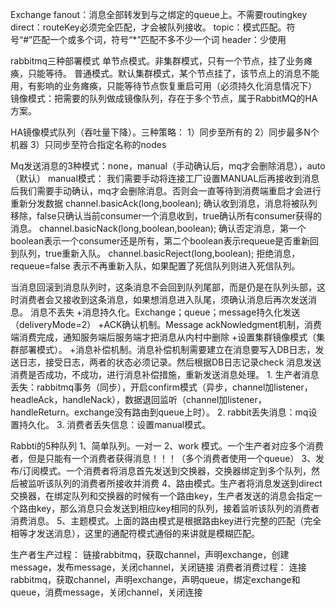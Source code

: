 Exchange 
    fanout：消息全部转发到与之绑定的queue上。不需要routingkey
    direct：routeKey必须完全匹配，才会被队列接收。
    topic：模式匹配。符号“#”匹配一个或多个词，符号“*”匹配不多不少一个词
    header：少使用

rabbitmq三种部署模式
    单节点模式。非集群模式，只有一个节点，挂了业务瘫痪，只能等待。
    普通模式。默认集群模式，某个节点挂了，该节点上的消息不能用，有影响的业务瘫痪，只能等待节点恢复重启可用（必须持久化消息情况下）
    镜像模式：把需要的队列做成镜像队列，存在于多个节点，属于RabbitMQ的HA方案。

HA镜像模式队列（吞吐量下降）。三种策略：
    1）同步至所有的
    2）同步最多N个机器
    3）只同步至符合指定名称的nodes

Mq发送消息的3种模式：none，manual（手动确认后，mq才会删除消息），auto（默认）
    manual模式：
        我们需要手动将连接工厂设置MANUAL后再接收到消息后我们需要手动确认，mq才会删除消息。否则会一直等待到消费端重启才会进行重新分发数据
        channel.basicAck(long,boolean); 确认收到消息，消息将被队列移除，false只确认当前consumer一个消息收到，true确认所有consumer获得的消息。
        channel.basicNack(long,boolean,boolean); 确认否定消息，第一个boolean表示一个consumer还是所有，第二个boolean表示requeue是否重新回到队列，true重新入队。
        channel.basicReject(long,boolean); 拒绝消息，requeue=false 表示不再重新入队，如果配置了死信队列则进入死信队列。

当消息回滚到消息队列时，这条消息不会回到队列尾部，而是仍是在队列头部，这时消费者会又接收到这条消息，如果想消息进入队尾，须确认消息后再次发送消息。
消息不丢失
    +消息持久化。Exchange；queue；message持久化发送（deliveryMode=2）
    +ACK确认机制。Message ackNowledgment机制，消费端消费完成，通知服务端后服务端才把消息从内村中删除
    +设置集群镜像模式（集群部署模式）。
    +消息补偿机制。消息补偿机制需要建立在消息要写入DB日志，发送日志，接受日志，两者的状态必须记录。然后根据DB日志记录check 消息发送消费是否成功，不成功，进行消息补偿措施，重新发送消息处理。
        1. 生产者消息丢失：rabbitmq事务（同步），开启confirm模式（异步，channel加listener，headleAck，handleNack），数据退回监听（channel加listener，handleReturn。exchange没有路由到queue上时）。
        2. rabbit丢失消息：mq设置持久化。
        3. 消费者丢失信息：设置manual模式。

Rabbti的5种队列
    1、简单队列。一对一
    2、work 模式。一个生产者对应多个消费者，但是只能有一个消费者获得消息！！！（多个消费者使用一个queue）
    3、发布/订阅模式。一个消费者将消息首先发送到交换器，交换器绑定到多个队列，然后被监听该队列的消费者所接收并消费
    4、路由模式。生产者将消息发送到direct交换器，在绑定队列和交换器的时候有一个路由key，生产者发送的消息会指定一个路由key，那么消息只会发送到相应key相同的队列，接着监听该队列的消费者消费消息。
    5、主题模式。上面的路由模式是根据路由key进行完整的匹配（完全相等才发送消息），这里的通配符模式通俗的来讲就是模糊匹配。

生产者生产过程：
    链接rabbitmq，获取channel，声明exchange，创建message，发布message，关闭channel，关闭链接
消费者消费过程：
    连接rabbitmq，获取channel，声明exchange，声明queue，绑定exchange和queue，消费message，关闭channel，关闭连接